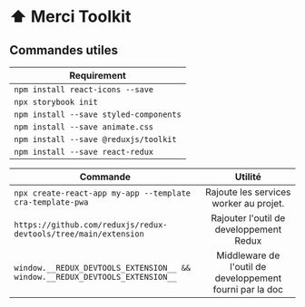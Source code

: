 
# ⬆️ Merci Toolkit



## Commandes utiles

| Requirement      |
| ------------- |
| `npm install react-icons --save`|
| `npx storybook init`|
| `npm install --save styled-components`|
| `npm install --save animate.css`|
| `npm install --save @reduxjs/toolkit`|
| `npm install --save react-redux`|


| Commande      | Utilité       | 
| ------------- |:-------------:| 
| `npx create-react-app my-app --template cra-template-pwa`     | Rajoute les services worker au projet.    | 
| `https://github.com/reduxjs/redux-devtools/tree/main/extension`     | Rajouter l'outil de developpement Redux   | 
| `window.__REDUX_DEVTOOLS_EXTENSION__ && window.__REDUX_DEVTOOLS_EXTENSION__`     | Middleware de l'outil de developpement fourni par la doc   | 

